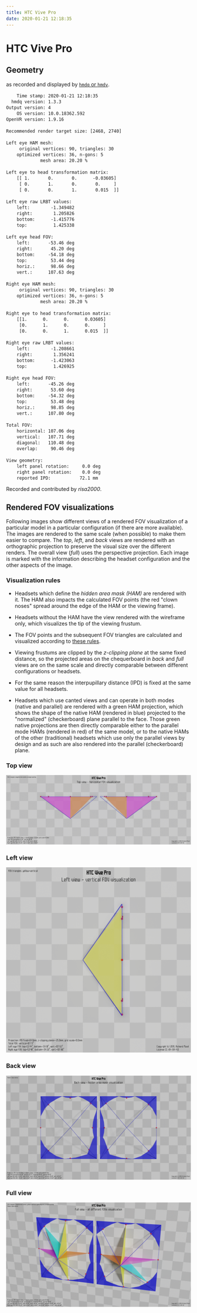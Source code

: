 ```yaml
---
title: HTC Vive Pro
date: 2020-01-21 12:18:35
---
```

# HTC Vive Pro

## Geometry

as recorded and displayed by [`hmdq` or `hmdv`](https://github.com/risa2000/hmdq).
```
    Time stamp: 2020-01-21 12:18:35
  hmdq version: 1.3.3
Output version: 4
    OS version: 10.0.18362.592
OpenVR version: 1.9.16

Recommended render target size: [2468, 2740]

Left eye HAM mesh:
     original vertices: 90, triangles: 30
    optimized vertices: 36, n-gons: 5
             mesh area: 20.20 %

Left eye to head transformation matrix:
    [[ 1.       0.       0.      -0.03605]
     [ 0.       1.       0.       0.     ]
     [ 0.       0.       1.       0.015  ]]

Left eye raw LRBT values:
    left:        -1.349482
    right:        1.205826
    bottom:      -1.415776
    top:          1.425338

Left eye head FOV:
    left:       -53.46 deg
    right:       45.20 deg
    bottom:     -54.18 deg
    top:         53.44 deg
    horiz.:      98.66 deg
    vert.:      107.63 deg

Right eye HAM mesh:
     original vertices: 90, triangles: 30
    optimized vertices: 36, n-gons: 5
             mesh area: 20.20 %

Right eye to head transformation matrix:
    [[1.      0.      0.      0.03605]
     [0.      1.      0.      0.     ]
     [0.      0.      1.      0.015  ]]

Right eye raw LRBT values:
    left:        -1.208661
    right:        1.356241
    bottom:      -1.423063
    top:          1.426925

Right eye head FOV:
    left:       -45.26 deg
    right:       53.60 deg
    bottom:     -54.32 deg
    top:         53.48 deg
    horiz.:      98.85 deg
    vert.:      107.80 deg

Total FOV:
    horizontal: 107.06 deg
    vertical:   107.71 deg
    diagonal:   110.48 deg
    overlap:     90.46 deg

View geometry:
    left panel rotation:     0.0 deg
    right panel rotation:    0.0 deg
    reported IPD:           72.1 mm

```
Recorded and contributed by _risa2000_.

## Rendered FOV visualizations

Following images show different views of a rendered FOV visualization of a
particular model in a particular configuration (if there are more available).
The images are rendered to the same scale (when possible) to make them easier
to compare. The _top_, _left_, and _back_ views are rendered with an
orthographic projection to preserve the visual size over the different renders.
The overall view (_full_) uses the perspective projection. Each image is marked
with the information describing the headset configuration and the other aspects
of the image.

### Visualization rules

* Headsets which define the _hidden area mask (HAM)_ are rendered with it. The
  HAM also impacts the calculated FOV points (the red "clown noses" spread
  around the edge of the HAM or the viewing frame).

* Headsets without the HAM have the view rendered with the wireframe only, which
  visualizes the tip of the viewing frustum.

* The FOV points and the subsequent FOV triangles are calculated and visualized
  according to [these
  rules](https://risa2000.github.io/vrdocs/docs/hmd_fov_calculation).

* Viewing frustums are clipped by the _z-clipping plane_ at the same fixed
  distance, so the projected areas on the chequerboard in _back_ and _full_
  views are on the same scale and directly comparable between different
  configurations or headsets.

* For the same reason the interpupillary distance (IPD) is fixed at the same
  value for all headsets.

* Headsets which use canted views and can operate in both modes (native and
  parallel) are rendered with a green HAM projection, which shows the shape of
  the native HAM (rendered in blue) projected to the "normalized"
  (checkerboard) plane parallel to the face. Those green native projections are
  then directly comparable either to the parallel mode HAMs (rendered in red)
  of the same model, or to the native HAMs of the other (traditional) headsets
  which use only the parallel views by design and as such are also rendered
  into the parallel (checkerboard) plane.

### Top view
[![HTC Vive Pro - top view](../images/VivePro_Native_top.dmx.png)](../images/VivePro_Native_top.dmx.png)

### Left view
[![HTC Vive Pro - left view](../images/VivePro_Native_left.dmx.png)](../images/VivePro_Native_left.dmx.png)

### Back view
[![HTC Vive Pro - back view](../images/VivePro_Native_back.dmx.png)](../images/VivePro_Native_back.dmx.png)

### Full view
[![HTC Vive Pro - full view](../images/VivePro_Native_over.dmx.png)](../images/VivePro_Native_over.dmx.png)

